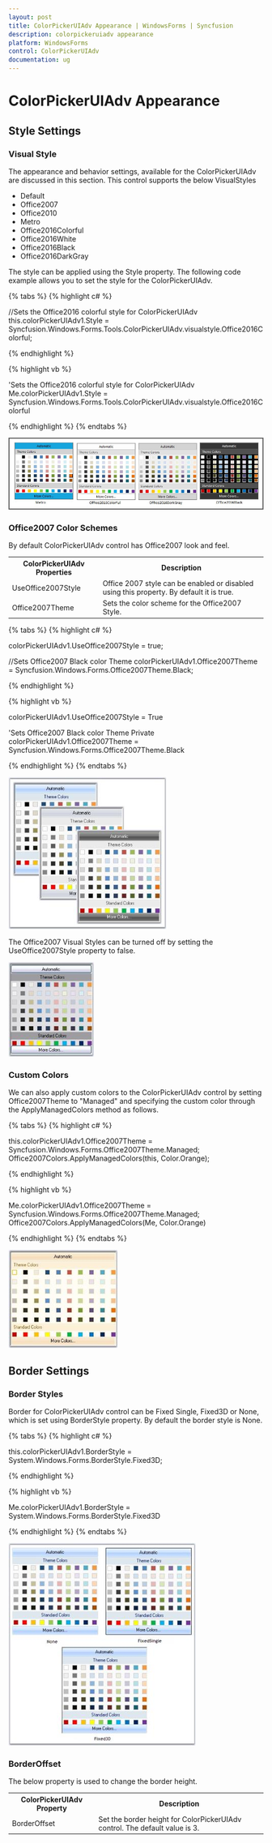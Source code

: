 ```yaml
---
layout: post
title: ColorPickerUIAdv Appearance | WindowsForms | Syncfusion
description: colorpickeruiadv appearance
platform: WindowsForms
control: ColorPickerUIAdv 
documentation: ug
---
```

# ColorPickerUIAdv Appearance


## Style Settings

### Visual Style

The appearance and behavior settings, available for the ColorPickerUIAdv are discussed in this section. This control supports the below VisualStyles

* Default
* Office2007
* Office2010
* Metro
* Office2016Colorful
* Office2016White
* Office2016Black
* Office2016DarkGray

The style can be applied using the Style property. The following code example allows you to set the style for the ColorPickerUIAdv.

{% tabs %}
{% highlight c# %}

//Sets the Office2016 colorful style for ColorPickerUIAdv
this.colorPickerUIAdv1.Style = Syncfusion.Windows.Forms.Tools.ColorPickerUIAdv.visualstyle.Office2016Colorful;

{% endhighlight %}

{% highlight vb %}

'Sets the Office2016 colorful style for ColorPickerUIAdv
Me.colorPickerUIAdv1.Style = Syncfusion.Windows.Forms.Tools.ColorPickerUIAdv.visualstyle.Office2016Colorful

{% endhighlight %}
{% endtabs %}

![Sets the style of ColorPickerUIAdv control](ColorPickerUIAdv_Images/ColorPickerStyle.jpeg)

### Office2007 Color Schemes

By default ColorPickerUIAdv control has Office2007 look and feel. 

<table>
<tr>
<th>
ColorPickerUIAdv Properties</th><th>
Description</th></tr>
<tr>
<td>
UseOffice2007Style</td><td>
Office 2007 style can be enabled or disabled using this property. By default it is true.</td></tr>
<tr>
<td>
Office2007Theme</td><td>
Sets the color scheme for the Office2007 Style.</td></tr>
</table>

{% tabs %}
{% highlight c# %}

colorPickerUIAdv1.UseOffice2007Style = true;

//Sets Office2007 Black color Theme
colorPickerUIAdv1.Office2007Theme = Syncfusion.Windows.Forms.Office2007Theme.Black;

{% endhighlight %}

{% highlight vb %}

colorPickerUIAdv1.UseOffice2007Style = True

'Sets Office2007 Black color Theme
Private colorPickerUIAdv1.Office2007Theme = Syncfusion.Windows.Forms.Office2007Theme.Black

{% endhighlight  %}
{% endtabs %}

![Applying Office2007Theme to ColorPickerUIAdv control](ColorPickerUIAdv_Images/Overview_img271.jpeg) 

The Office2007 Visual Styles can be turned off by setting the UseOffice2007Style property to false.

![Sets Office2007Style property is false](ColorPickerUIAdv_Images/Overview_img272.jpeg)

### Custom Colors

We can also apply custom colors to the ColorPickerUIAdv control by setting Office2007Theme to "Managed" and specifying the custom color through the ApplyManagedColors method as follows.

{% tabs %}
{% highlight c# %}

this.colorPickerUIAdv1.Office2007Theme = Syncfusion.Windows.Forms.Office2007Theme.Managed;
Office2007Colors.ApplyManagedColors(this, Color.Orange);

{% endhighlight %}

{% highlight vb %}

Me.colorPickerUIAdv1.Office2007Theme = Syncfusion.Windows.Forms.Office2007Theme.Managed;
Office2007Colors.ApplyManagedColors(Me, Color.Orange)

{% endhighlight  %}
{% endtabs %}

![Applying custom colors to ColorPickerUIAdv control](ColorPickerUIAdv_Images/Overview_img273.jpeg) 


## Border Settings

### Border Styles

Border for ColorPickerUIAdv control can be Fixed Single, Fixed3D or None, which is set using BorderStyle property. By default the border style is None.

{% tabs %}
{% highlight c# %}

this.colorPickerUIAdv1.BorderStyle = System.Windows.Forms.BorderStyle.Fixed3D;

{% endhighlight  %}

{% highlight vb %}

Me.colorPickerUIAdv1.BorderStyle = System.Windows.Forms.BorderStyle.Fixed3D

{% endhighlight  %}
{% endtabs %}

![Sets borderstyle of the ColorPickerUIAdv](ColorPickerUIAdv_Images/Overview_img270.jpeg)

### BorderOffset

The below property is used to change the border height.

<table>
<tr>
<th>ColorPickerUIAdv Property</th>
<th>Description</th></tr>
<tr>
<td>BorderOffset</td>
<td>Set the border height for ColorPickerUIAdv control. The default value is 3.</td>
</tr>
</table>